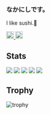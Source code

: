 ### なかにしです。
I like sushi.🍣

<p align="left">
  <a href="https://github.com/Naka-nishi-s">
    <img height="20" src="https://komarev.com/ghpvc/?username=Naka-nishi-s&color=brightgreen" />
  </a>
  <a href="https://github.com/Naka-nishi-s">
    <img height="20" src="https://img.shields.io/github/followers/Naka-nishi-s?label=follow&logo=github&style=flat" />
  </a>
</p>

## Stats
![](http://github-profile-summary-cards.vercel.app/api/cards/profile-details?username=Naka-nishi-s&theme=gruvbox)
![](http://github-profile-summary-cards.vercel.app/api/cards/repos-per-language?username=Naka-nishi-s&theme=gruvbox)
![](http://github-profile-summary-cards.vercel.app/api/cards/most-commit-language?username=Naka-nishi-s&theme=gruvbox)
![](http://github-profile-summary-cards.vercel.app/api/cards/stats?username=Naka-nishi-s&theme=gruvbox)
![](http://github-profile-summary-cards.vercel.app/api/cards/productive-time?username=Naka-nishi-s&theme=gruvbox&utcOffset=9)

## Trophy
![trophy](https://github-profile-trophy.vercel.app/?username=Naka-nishi-s&theme=gruvbox)


<!--
**Naka-nishi-s/Naka-nishi-s** is a ✨ _special_ ✨ repository because its `README.md` (this file) appears on your GitHub profile.

Here are some ideas to get you started:

- 🔭 I’m currently working on ...
- 🌱 I’m currently learning ...
- 👯 I’m looking to collaborate on ...
- 🤔 I’m looking for help with ...
- 💬 Ask me about ...
- 📫 How to reach me: ...
- 😄 Pronouns: ...
- ⚡ Fun fact: ...
-->
